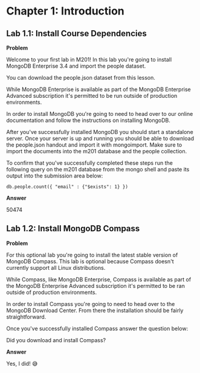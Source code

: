 # Chapter 1: Introduction

## Lab 1.1: Install Course Dependencies

**Problem**

Welcome to your first lab in M201! In this lab you're going to install MongoDB Enterprise 3.4 and import the people dataset.

You can download the people.json dataset from this lesson.

While MongoDB Enterprise is available as part of the MongoDB Enterprise Advanced subscription it's permitted to be run outside of production environments.

In order to install MongoDB you're going to need to head over to our online documentation and follow the instructions on installing MongoDB.

After you've successfully installed MongoDB you should start a standalone server. Once your server is up and running you should be able to download the people.json handout and import it with mongoimport. Make sure to import the documents into the m201 database and the people collection.

To confirm that you've successfully completed these steps run the following query on the m201 database from the mongo shell and paste its output into the submission area below:

```
db.people.count({ "email" : {"$exists": 1} })
```

**Answer**

50474

## Lab 1.2: Install MongoDB Compass

**Problem**

For this optional lab you're going to install the latest stable version of MongoDB Compass. This lab is optional because Compass doesn't currently support all Linux distributions.

While Compass, like MongoDB Enterprise, Compass is available as part of the MongoDB Enterprise Advanced subscription it's permitted to be ran outside of production environments.

In order to install Compass you're going to need to head over to the MongoDB Download Center. From there the installation should be fairly straightforward.

Once you've successfully installed Compass answer the question below:

Did you download and install Compass?

**Answer**

Yes, I did! :sweat_smile:
